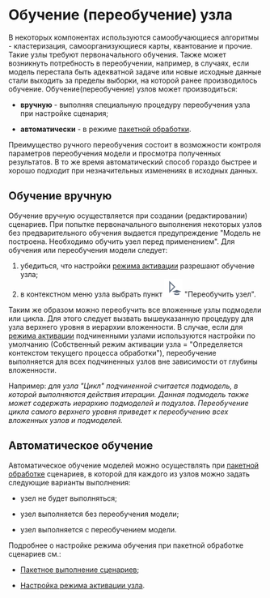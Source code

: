 # Обучение (переобучение) узла

В некоторых компонентах используются самообучающиеся алгоритмы - кластеризация, самоорганизующиеся карты, квантование и прочие. Такие узлы требуют первоначального обучения. Также может возникнуть потребность в переобучении, например, в случаях, если модель перестала быть адекватной задаче или новые исходные данные стали выходить за пределы выборки, на которой ранее производилось обучение.
Обучение(переобучение) узлов может производиться:

* **вручную** - выполняя специальную процедуру переобучения узла при настройке сценария;

* **автоматически** - в режиме [пакетной обработки](./batchlauncher.md).

Преимущество ручного переобучения состоит в возможности контроля параметров переобучения модели и просмотра полученных результатов. В то же время автоматический способ гораздо быстрее и хорошо подходит при незначительных изменениях в исходных данных.

## Обучение вручную

Обучение вручную осуществляется при создании (редактировании) сценариев. При попытке первоначального выполнения некоторых узлов без предварительного обучения выдается предупреждение "Модель не построена. Необходимо обучить узел перед применением". Для обучения или переобучения модели следует:

1. убедиться, что настройки [режима активации](./setting_batch_processing_mode.md) разрешают обучение узла;
2. в контекстном меню узла выбрать пункт ![](../media/app/icons/toolbar_18/toolbar_18_134.svg) "Переобучить узел".

Таким же образом можно переобучить все вложенные узлы подмодели или цикла. Для этого следует вызвать вышеуказанную процедуру для узла верхнего уровня в иерархии вложенности. В случае, если для [режима активации](./setting_batch_processing_mode.md) подчиненными узлами используются настройки по умолчанию (Собственный режим активации узла = "Определяется контекстом текущего процесса обработки"), переобучение выполняется для всех подчиненных узлов вне зависимости от глубины вложенности.

Например: *для узла "Цикл" подчиненной считается подмодель, в которой выполняются действия итерации. Данная подмодель также может содержать иерархию подмоделей и подузлов. Переобучение цикла самого верхнего уровня приведет к переобучению всех вложенных узлов и подмоделей.*

## Автоматическое обучение

Автоматическое обучение моделей можно осуществлять при [пакетной обработке](./batchlauncher.md) сценариев, в которой для каждого из узлов можно задать следующие варианты выполнения:

* узел не будет выполняться;

* узел выполняется без переобучения модели;

* узел выполняется с переобучением модели.

Подробнее о настройке режима обучения при пакетной обработке сценариев см.:

* [Пакетное выполнение сценариев](./batchlauncher.md);

* [Настройка режима активации узла](./setting_batch_processing_mode.md).
